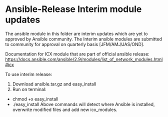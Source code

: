 # Ansible-Release Interim module updates

The ansible module in this folder are interim updates which are yet to approved by Ansible community.
The Interim ansible modules are submitted to community for approval on quarterly basis [JFM/AMJ/JAS/OND].

Documentation for ICX module that are part of official ansible release:
https://docs.ansible.com/ansible/2.9/modules/list_of_network_modules.html#icx

To use interim release:
1. Download ansible.tar.gz and easy_install
2. Run on terminal:
- chmod +x easy_install
- ./easy_install
Above commands will detect where Ansible is installed, overwrite modified files and add new icx_modules.


